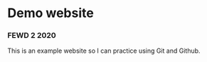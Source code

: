 # Demo website

### FEWD 2 2020

This is an example website so I can practice using Git and Github.  

